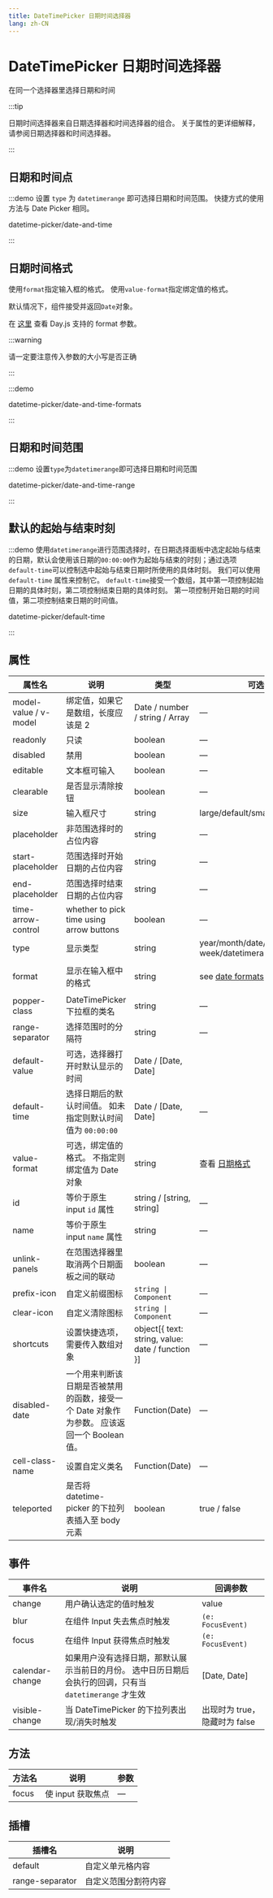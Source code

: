 ```yaml
---
title: DateTimePicker 日期时间选择器
lang: zh-CN
---
```


# DateTimePicker 日期时间选择器

在同一个选择器里选择日期和时间

:::tip

日期时间选择器来自日期选择器和时间选择器的组合。 关于属性的更详细解释，请参阅日期选择器和时间选择器。

:::

## 日期和时间点

:::demo 设置 `type` 为 `datetimerange` 即可选择日期和时间范围。 快捷方式的使用方法与 Date Picker 相同。

datetime-picker/date-and-time

:::

## 日期时间格式

使用`format`指定输入框的格式。 使用`value-format`指定绑定值的格式。

默认情况下，组件接受并返回`Date`对象。

在 [这里](https://day.js.org/docs/zh-CN/display/format) 查看 Day.js 支持的 format 参数。

:::warning

请一定要注意传入参数的大小写是否正确

:::

:::demo

datetime-picker/date-and-time-formats

:::

## 日期和时间范围

:::demo 设置`type`为`datetimerange`即可选择日期和时间范围

datetime-picker/date-and-time-range

:::

## 默认的起始与结束时刻

:::demo 使用`datetimerange`进行范围选择时，在日期选择面板中选定起始与结束的日期，默认会使用该日期的`00:00:00`作为起始与结束的时刻；通过选项`default-time`可以控制选中起始与结束日期时所使用的具体时刻。 我们可以使用 `default-time` 属性来控制它。 `default-time`接受一个数组，其中第一项控制起始日期的具体时刻，第二项控制结束日期的具体时刻。 第一项控制开始日期的时间值，第二项控制结束日期的时间值。

datetime-picker/default-time

:::

## 属性

| 属性名                | 说明                                                                                       | 类型                                             | 可选值                                                        | 默认值              |
| --------------------- | ------------------------------------------------------------------------------------------ | ------------------------------------------------ | ------------------------------------------------------------- | ------------------- |
| model-value / v-model | 绑定值，如果它是数组，长度应该是 2                                                         | Date / number / string / Array                   | —                                                             | —                   |
| readonly              | 只读                                                                                       | boolean                                          | —                                                             | false               |
| disabled              | 禁用                                                                                       | boolean                                          | —                                                             | false               |
| editable              | 文本框可输入                                                                               | boolean                                          | —                                                             | true                |
| clearable             | 是否显示清除按钮                                                                           | boolean                                          | —                                                             | true                |
| size                  | 输入框尺寸                                                                                 | string                                           | large/default/small                                           | default             |
| placeholder           | 非范围选择时的占位内容                                                                     | string                                           | —                                                             | —                   |
| start-placeholder     | 范围选择时开始日期的占位内容                                                               | string                                           | —                                                             | —                   |
| end-placeholder       | 范围选择时结束日期的占位内容                                                               | string                                           | —                                                             | —                   |
| time-arrow-control    | whether to pick time using arrow buttons                                                   | boolean                                          | —                                                             | false               |
| type                  | 显示类型                                                                                   | string                                           | year/month/date/datetime/ week/datetimerange/daterange        | date                |
| format                | 显示在输入框中的格式                                                                       | string                                           | see [date formats](/en-US/component/date-picker#date-formats) | YYYY-MM-DD HH:mm:ss |
| popper-class          | DateTimePicker 下拉框的类名                                                                | string                                           | —                                                             | —                   |
| range-separator       | 选择范围时的分隔符                                                                         | string                                           | —                                                             | '-'                 |
| default-value         | 可选，选择器打开时默认显示的时间                                                           | Date / [Date, Date]                              |                                                               | —                   |
| default-time          | 选择日期后的默认时间值。 如未指定则默认时间值为 `00:00:00`                                 | Date / [Date, Date]                              | —                                                             | —                   |
| value-format          | 可选，绑定值的格式。 不指定则绑定值为 Date 对象                                            | string                                           | 查看 [日期格式](https://day.js.org/docs/en/display/format)    | —                   |
| id                    | 等价于原生 input `id` 属性                                                                 | string / [string, string]                        | —                                                             | —                   |
| name                  | 等价于原生 input `name` 属性                                                               | string                                           | —                                                             | —                   |
| unlink-panels         | 在范围选择器里取消两个日期面板之间的联动                                                   | boolean                                          | —                                                             | false               |
| prefix-icon           | 自定义前缀图标                                                                             | `string \| Component`                            | —                                                             | Date                |
| clear-icon            | 自定义清除图标                                                                             | `string \| Component`                            | —                                                             | CircleClose         |
| shortcuts             | 设置快捷选项，需要传入数组对象                                                             | object[{ text: string, value: date / function }] | —                                                             | —                   |
| disabled-date         | 一个用来判断该日期是否被禁用的函数，接受一个 Date 对象作为参数。 应该返回一个 Boolean 值。 | Function(Date)                                   | —                                                             | —                   |
| cell-class-name       | 设置自定义类名                                                                             | Function(Date)                                   | —                                                             | —                   |
| teleported            | 是否将 datetime-picker 的下拉列表插入至 body 元素                                          | boolean                                          | true / false                                                  | true                |

## 事件

| 事件名          | 说明                                                                                                     | 回调参数                      |
| --------------- | -------------------------------------------------------------------------------------------------------- | ----------------------------- |
| change          | 用户确认选定的值时触发                                                                                   | value                         |
| blur            | 在组件 Input 失去焦点时触发                                                                              | `(e: FocusEvent)`             |
| focus           | 在组件 Input 获得焦点时触发                                                                              | `(e: FocusEvent)`             |
| calendar-change | 如果用户没有选择日期，那默认展示当前日的月份。 选中日历日期后会执行的回调，只有当 `datetimerange` 才生效 | [Date, Date]                  |
| visible-change  | 当 DateTimePicker 的下拉列表出现/消失时触发                                                              | 出现时为 true，隐藏时为 false |

## 方法

| 方法名 | 说明              | 参数 |
| ------ | ----------------- | ---- |
| focus  | 使 input 获取焦点 | —    |

## 插槽

| 插槽名          | 说明                 |
| --------------- | -------------------- |
| default         | 自定义单元格内容     |
| range-separator | 自定义范围分割符内容 |

